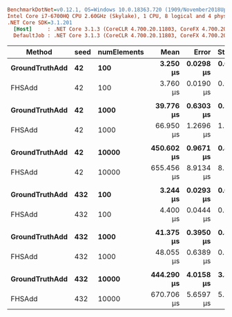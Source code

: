 ``` ini

BenchmarkDotNet=v0.12.1, OS=Windows 10.0.18363.720 (1909/November2018Update/19H2)
Intel Core i7-6700HQ CPU 2.60GHz (Skylake), 1 CPU, 8 logical and 4 physical cores
.NET Core SDK=3.1.201
  [Host]     : .NET Core 3.1.3 (CoreCLR 4.700.20.11803, CoreFX 4.700.20.12001), X64 RyuJIT
  DefaultJob : .NET Core 3.1.3 (CoreCLR 4.700.20.11803, CoreFX 4.700.20.12001), X64 RyuJIT


```
|         Method | seed | numElements |       Mean |     Error |    StdDev | Ratio | RatioSD |
|--------------- |----- |------------ |-----------:|----------:|----------:|------:|--------:|
| **GroundTruthAdd** |   **42** |         **100** |   **3.250 μs** | **0.0298 μs** | **0.0279 μs** |  **1.00** |    **0.00** |
|         FHSAdd |   42 |         100 |   3.760 μs | 0.0190 μs | 0.0149 μs |  1.15 |    0.01 |
|                |      |             |            |           |           |       |         |
| **GroundTruthAdd** |   **42** |        **1000** |  **39.776 μs** | **0.6303 μs** | **0.5263 μs** |  **1.00** |    **0.00** |
|         FHSAdd |   42 |        1000 |  66.950 μs | 1.2696 μs | 1.1876 μs |  1.68 |    0.03 |
|                |      |             |            |           |           |       |         |
| **GroundTruthAdd** |   **42** |       **10000** | **450.602 μs** | **0.9671 μs** | **0.8573 μs** |  **1.00** |    **0.00** |
|         FHSAdd |   42 |       10000 | 655.456 μs | 8.9134 μs | 8.3376 μs |  1.45 |    0.02 |
|                |      |             |            |           |           |       |         |
| **GroundTruthAdd** |  **432** |         **100** |   **3.244 μs** | **0.0293 μs** | **0.0260 μs** |  **1.00** |    **0.00** |
|         FHSAdd |  432 |         100 |   4.400 μs | 0.0444 μs | 0.0415 μs |  1.35 |    0.02 |
|                |      |             |            |           |           |       |         |
| **GroundTruthAdd** |  **432** |        **1000** |  **41.375 μs** | **0.3950 μs** | **0.3695 μs** |  **1.00** |    **0.00** |
|         FHSAdd |  432 |        1000 |  48.055 μs | 0.6389 μs | 0.5976 μs |  1.16 |    0.02 |
|                |      |             |            |           |           |       |         |
| **GroundTruthAdd** |  **432** |       **10000** | **444.290 μs** | **4.0158 μs** | **3.3534 μs** |  **1.00** |    **0.00** |
|         FHSAdd |  432 |       10000 | 670.706 μs | 5.6597 μs | 5.2941 μs |  1.51 |    0.02 |
